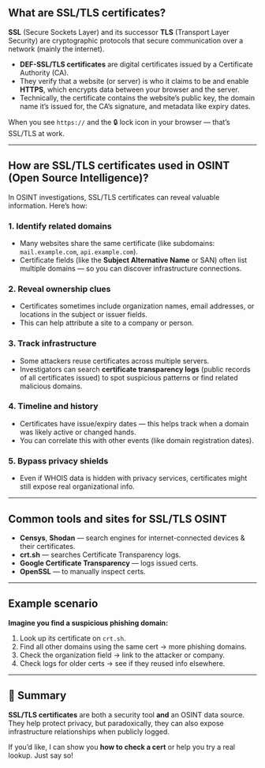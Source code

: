 ## What are SSL/TLS certificates?

**SSL** (Secure Sockets Layer) and its successor **TLS** (Transport Layer Security) are cryptographic protocols that secure communication over a network (mainly the internet).

- **DEF-SSL/TLS certificates** are digital certificates issued by a Certificate Authority (CA).
- They verify that a website (or server) is who it claims to be and enable **HTTPS**, which encrypts data between your browser and the server.
- Technically, the certificate contains the website’s public key, the domain name it’s issued for, the CA’s signature, and metadata like expiry dates.

When you see `https://` and the 🔒 lock icon in your browser — that’s SSL/TLS at work.

---

## How are SSL/TLS certificates used in OSINT (Open Source Intelligence)?

In OSINT investigations, SSL/TLS certificates can reveal valuable information. Here’s how:

### 1. Identify related domains

- Many websites share the same certificate (like subdomains: `mail.example.com`, `api.example.com`).
- Certificate fields (like the **Subject Alternative Name** or SAN) often list multiple domains — so you can discover infrastructure connections.

### 2. Reveal ownership clues

- Certificates sometimes include organization names, email addresses, or locations in the subject or issuer fields.
- This can help attribute a site to a company or person.

### 3. Track infrastructure

- Some attackers reuse certificates across multiple servers.
- Investigators can search **certificate transparency logs** (public records of all certificates issued) to spot suspicious patterns or find related malicious domains.

### 4. Timeline and history

- Certificates have issue/expiry dates — this helps track when a domain was likely active or changed hands.
- You can correlate this with other events (like domain registration dates).

### 5. Bypass privacy shields

- Even if WHOIS data is hidden with privacy services, certificates might still expose real organizational info.

---

## Common tools and sites for SSL/TLS OSINT

- **Censys**, **Shodan** — search engines for internet-connected devices & their certificates.
- **crt.sh** — searches Certificate Transparency logs.
- **Google Certificate Transparency** — logs issued certs.
- **OpenSSL** — to manually inspect certs.

---

## Example scenario

**Imagine you find a suspicious phishing domain:**

1. Look up its certificate on `crt.sh`.
2. Find all other domains using the same cert → more phishing domains.
3. Check the organization field → link to the attacker or company.
4. Check logs for older certs → see if they reused info elsewhere.

---

## 📌 **Summary**

**SSL/TLS certificates** are both a security tool **and** an OSINT data source. They help protect privacy, but paradoxically, they can also expose infrastructure relationships when publicly logged.

If you’d like, I can show you **how to check a cert** or help you try a real lookup. Just say so!